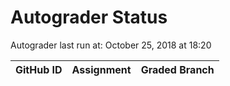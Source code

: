 # Autograder Status
Autograder last run at: October 25, 2018 at 18:20

| GitHub ID | Assignment | Graded Branch |
|-----------|------------|---------------|
